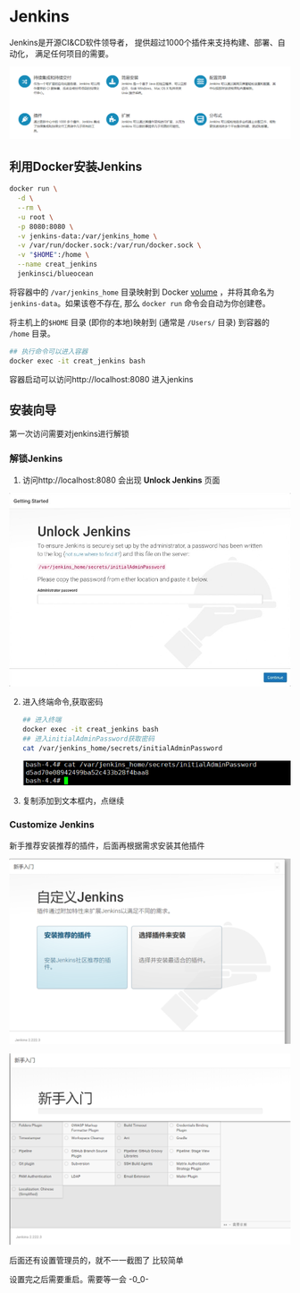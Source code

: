 # Jenkins

Jenkins是开源CI&CD软件领导者， 提供超过1000个插件来支持构建、部署、自动化， 满足任何项目的需要。

![image-20200609101216103](img/jenkins_info.png)

## 利用Docker安装Jenkins

```bash
docker run \
  -d \
  --rm \
  -u root \
  -p 8080:8080 \
  -v jenkins-data:/var/jenkins_home \
  -v /var/run/docker.sock:/var/run/docker.sock \
  -v "$HOME":/home \
  --name creat_jenkins
  jenkinsci/blueocean
```

将容器中的 `/var/jenkins_home` 目录映射到 Docker [volume](https://docs.docker.com/engine/admin/volumes/volumes/) ，并将其命名为 `jenkins-data`。如果该卷不存在, 那么 `docker run` 命令会自动为你创建卷。

将主机上的`$HOME` 目录 (即你的本地)映射到 (通常是 `/Users/` 目录) 到容器的 `/home` 目录。

```bash
## 执行命令可以进入容器
docker exec -it creat_jenkins bash
```

容器启动可以访问http://localhost:8080 进入jenkins

## 安装向导

第一次访问需要对jenkins进行解锁

### 解锁Jenkins

1. 访问http://localhost:8080 会出现 **Unlock Jenkins** 页面

![Unlock Jenkins page](img/setup-jenkins-01-unlock-jenkins-page.jpg)

2. 进入终端命令,获取密码

   ```bash
   ## 进入终端
   docker exec -it creat_jenkins bash
   ## 进入initialAdminPassword获取密码
   cat /var/jenkins_home/secrets/initialAdminPassword
   ```

   ![image-20200609170802937](img/unlock_jenkins.png)

3. 复制添加到文本框内，点继续

### Customize Jenkins

新手推荐安装推荐的插件，后面再根据需求安装其他插件

![image-20200609170916980](img/custom_jenkins.png)

![image-20200609171105428](img/jenkins_new.png)

后面还有设置管理员的，就不一一截图了 比较简单

设置完之后需要重启。需要等一会 -0_0-